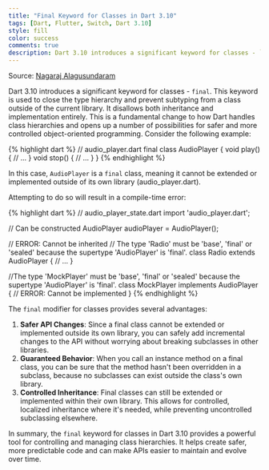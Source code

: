 ```yaml
---
title: "Final Keyword for Classes in Dart 3.10"
tags: [Dart, Flutter, Switch, Dart 3.10]
style: fill
color: success
comments: true
description: Dart 3.10 introduces a significant keyword for classes - `final`.
---
```

Source: [Nagaraj Alagusundaram](https://www.nagaraj.com.au)

Dart 3.10 introduces a significant keyword for classes - `final`. This keyword is used to close the type hierarchy and prevent subtyping from a class outside of the current library. It disallows both inheritance and implementation entirely. This is a fundamental change to how Dart handles class hierarchies and opens up a number of possibilities for safer and more controlled object-oriented programming.
Consider the following example:

{% highlight dart %}
// audio_player.dart
final class AudioPlayer {
  void play() {
    // ...
  }
  void stop() {
    // ...
  }
}
{% endhighlight %}

In this case, `AudioPlayer` is a `final` class, meaning it cannot be extended or implemented outside of its own library (audio_player.dart).

Attempting to do so will result in a compile-time error:

{% highlight dart %}
// audio_player_state.dart
import 'audio_player.dart';

// Can be constructed
AudioPlayer audioPlayer = AudioPlayer();

// ERROR: Cannot be inherited
// The type 'Radio' must be 'base', 'final' or 'sealed' because the supertype 'AudioPlayer' is 'final'.
class Radio extends AudioPlayer {
  // ...
}

//The type 'MockPlayer' must be 'base', 'final' or 'sealed' because the supertype 'AudioPlayer' is 'final'.
class MockPlayer implements AudioPlayer {
  // ERROR: Cannot be implemented
}
{% endhighlight %}

The `final` modifier for classes provides several advantages:

1. **Safer API Changes**: Since a final class cannot be extended or implemented outside its own library, you can safely add incremental changes to the API without worrying about breaking subclasses in other libraries.
2. **Guaranteed Behavior**: When you call an instance method on a final class, you can be sure that the method hasn't been overridden in a subclass, because no subclasses can exist outside the class's own library.
3. **Controlled Inheritance**: Final classes can still be extended or implemented within their own library. This allows for controlled, localized inheritance where it's needed, while preventing uncontrolled subclassing elsewhere.

In summary, the `final` keyword for classes in Dart 3.10 provides a powerful tool for controlling and managing class hierarchies. It helps create safer, more predictable code and can make APIs easier to maintain and evolve over time.
